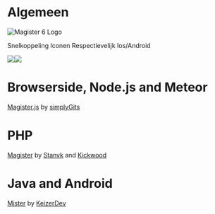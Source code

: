 Algemeen
===
![Magister 6 Logo](https://martinus.magister.net/Content/app/images/startup-image2.png)

Snelkoppeling Iconen
Respectievelijk Ios/Android 

![](https://martinus.magister.net/content/app/images/apple/apple-touch-icon-152x152.png)![](https://martinus.magister.net/content/app/images/android/drawable-xxhdpi/ic_launcher.png)

Browserside, Node.js and Meteor
===
[Magister.js](http://simplygits.github.io/MagisterJS/) by [simplyGits](https://github.com/simplyGits)

PHP
===
[Magister](https://github.com/Stanvk/Magister) by [Stanvk](https://github.com/Stanvk) and [Kickwood](https://github.com/kickwood)

Java and Android
===
[Mister](https://github.com/KeizerDev/Mister) by [KeizerDev](https://github.com/KeizerDev)

